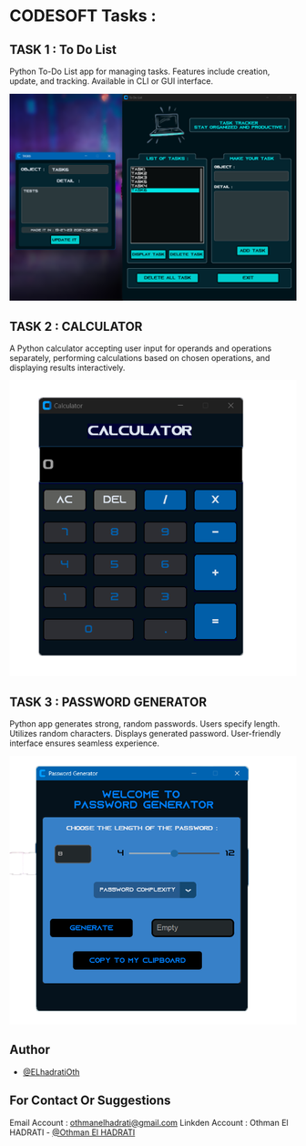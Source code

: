 
# CODESOFT Tasks :


## TASK 1 : To Do List

Python To-Do List app for managing tasks. Features include creation, update, and tracking. Available in CLI or GUI interface.

![App Screenshot](ToDoList.png)

## TASK 2 : CALCULATOR

A Python calculator accepting user input for operands and operations separately, performing calculations based on chosen operations, and displaying results interactively.

![App Screenshot](Calculator.png)


## TASK 3  : PASSWORD GENERATOR

Python app generates strong, random passwords. Users specify length. Utilizes random characters. Displays generated password. User-friendly interface ensures seamless experience.

![App Screenshot](PasswordGenerator.png)



## Author

- [@ELhadratiOth](https://github.com/ELhadratiOth)


## For Contact Or Suggestions

Email Account : othmanelhadrati@gmail.com 
Linkden Account : Othman El HADRATI - [@Othman El HADRATI](https://www.linkedin.com/in/othman-el-hadrati-91aa98243/)




